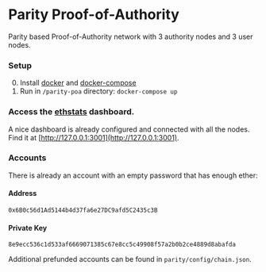 # Parity Proof-of-Authority

Parity based Proof-of-Authority network with 3 authority nodes and 3 user nodes.

### Setup

0. Install [docker](https://docs.docker.com/engine/installation/) and [docker-compose](https://docs.docker.com/compose/install/)
1. Run in `/parity-poa` directory: `docker-compose up`

### Access the [ethstats](https://github.com/cubedro/eth-netstats) dashboard.
A nice dashboard is already configured and connected with all the nodes.
Find it at [http://127.0.0.1:3001](http://127.0.0.1:3001).

### Accounts
There is already an account with an empty password that has enough ether:

#### Address
```
0x6B0c56d1Ad5144b4d37fa6e27DC9afd5C2435c3B
```
#### Private Key
```
8e9ecc536c1d533af6669071385c67e8cc5c49908f57a2b0b2ce4889d8abafda
```

Additional prefunded accounts can be found in `parity/config/chain.json`.